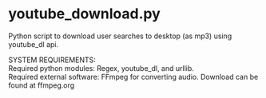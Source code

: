 # youtube_download.py  
Python script to download user searches to desktop (as mp3) using youtube_dl api.

SYSTEM REQUIREMENTS:  
    Required python modules: Regex, youtube_dl, and urllib.  
    Required external software: FFmpeg for converting audio. Download can be found at ffmpeg.org

